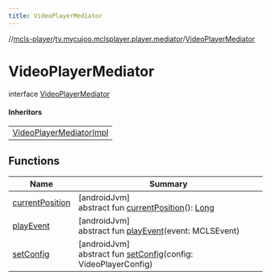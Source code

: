 ```yaml
---
title: VideoPlayerMediator
---
```

//[mcls-player](../../../index.html)/[tv.mycujoo.mclsplayer.player.mediator](../index.html)/[VideoPlayerMediator](index.html)



# VideoPlayerMediator

interface [VideoPlayerMediator](index.html)

#### Inheritors


| |
|---|
| [VideoPlayerMediatorImpl](../-video-player-mediator-impl/index.html) |


## Functions


| Name | Summary |
|---|---|
| [currentPosition](current-position.html) | [androidJvm]<br>abstract fun [currentPosition](current-position.html)(): [Long](https://kotlinlang.org/api/latest/jvm/stdlib/kotlin/-long/index.html) |
| [playEvent](play-event.html) | [androidJvm]<br>abstract fun [playEvent](play-event.html)(event: MCLSEvent) |
| [setConfig](set-config.html) | [androidJvm]<br>abstract fun [setConfig](set-config.html)(config: VideoPlayerConfig) |

